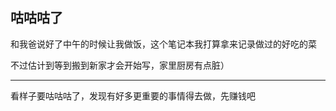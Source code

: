 ## 咕咕咕了

和我爸说好了中午的时候让我做饭，这个笔记本我打算拿来记录做过的好吃的菜

不过估计到等到搬到新家才会开始写，家里厨房有点脏）

------

看样子要咕咕咕了，发现有好多更重要的事情得去做，先赚钱吧
